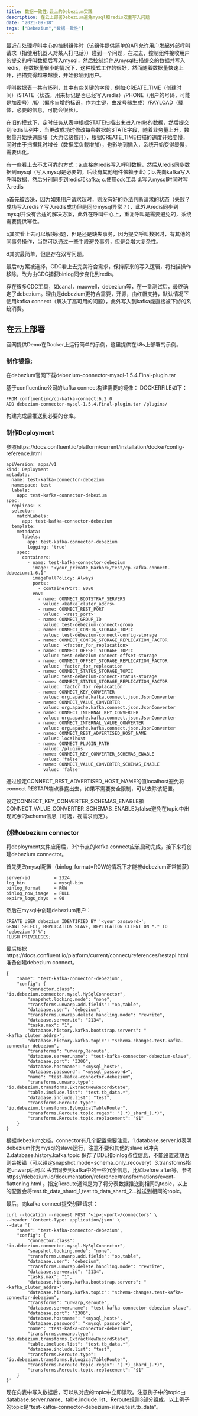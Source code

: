 ```yaml
---
title: 数据一致性:云上的Debezium实践
description: 在云上部署Debezium避免mysql和redis双重写入问题
date: "2021-09-18"
tags: ["Debezium","数据一致性"]
---
```




最近在处理呼叫中心的控制组件时（该组件提供简单的API允许用户发起外部呼叫请求（指使用机器人对某人打电话））碰到一个问题，在过去，控制组件接收用户的提交的呼叫数据后写入mysql，然后控制组件从mysql扫描提交的数据并写入redis，在数据量很小的情况下，这种模式工作的很好，然而随着数据量快速上升，扫描变得越来越慢，开始影响到用户。

呼叫数据表一共有15列，其中有些关键的字段，例如:CREATE_TIME（创建时间）/STATE（状态，用来标记是否已经写入redis）/PHONE（用户的号码，可能是加密号）/ID（偏序自增的标识，作为主键，由发号器生成）/PAYLOAD（载体，必要的信息，可能会很长）。

在旧的模式下，定时任务从表中根据STATE扫描出未进入redis的数据，然后提交到redis队列中，当更改成功时修改每条数据的STATE字段，随着业务量上升，数据量开始快速膨胀（大约亿级每月），根据CREATE_TIME扫描的速度开始变慢，同时由于扫描耗时增长（数据库负载增加），也影响到插入，系统开始变得缓慢，需要优化。

有一些看上去不太可靠的方式：a.直接向redis写入呼叫数据，然后从redis同步数据到mysql（写入mysql是必要的，后续有其他组件依赖于此）；b.先向kafka写入呼叫数据，然后分别同步到redis和kafka; c.使用cdc工具 d.写入mysql时同时写入redis

a首先被否决，因为如果用户请求超时，则没有好的办法判断请求的状态（失败？成功写入redis？写入redis成功但是同步mysql异常？），此外从redis同步到mysql并没有合适的解决方案，此外在呼叫中心上，重复呼叫是需要避免的，系统需要提供幂性。

b其实看上去可以解决问题，但是还是缺失事务，因为提交呼叫数据时，有其他的同事务操作，当然可以通过一些手段避免事务，但是会增大复杂性。

d其实最简单，但是存在双写问题。

最后c方案被选择，CDC看上去完美符合需求，保持原来的写入逻辑，将扫描操作移除，改为由CDC捕获binlog同步变化到redis。

存在很多CDC工具，如canal，maxwell，debezium等，在一番测试后，最终确定了debezium。理由是debezium更符合需要，开源，由红帽支持，默认情况下使用kafka connect（解决了高可用的问题），此外写入到kafka能直接被下游的系统消费。

## 在云上部署
官网提供Demo在Docker上运行简单的示例，这里提供在k8s上部署的示例。

### 制作镜像:
在debezium官网下载debezium-connector-mysql-1.5.4.Final-plugin.tar

基于confluentinc公司的kafka connect构建需要的镜像：
DOCKERFILE如下：
```
FROM confluentinc/cp-kafka-connect:6.2.0
ADD debezium-connector-mysql-1.5.4.Final-plugin.tar /plugins/

```
构建完成后推送到必要的仓库。

### 制作Deployment
参照https://docs.confluent.io/platform/current/installation/docker/config-reference.html

```
apiVersion: apps/v1
kind: Deployment
metadata:
  name: test-kafka-connector-debezium
  namespace: test
  labels:
    app: test-kafka-connector-debezium
spec:
  replicas: 3
  selector:
    matchLabels:
      app: test-kafka-connector-debezium
  template:
    metadata:
      labels:
        app: test-kafka-connector-debezium
        logging: 'true'
    spec:
      containers:
        - name: test-kafka-connector-debezium
          image: "<your_private_Harbor>/test/cp-kafka-connect-debezium:1.6.1"
          imagePullPolicy: Always
          ports:
            - containerPort: 8080
          env:
            - name: CONNECT_BOOTSTRAP_SERVERS
              value: <kafka_cluter_addrs>
            - name: CONNECT_REST_PORT
              value: '<rest_port>'
            - name: CONNECT_GROUP_ID
              value: test-debezium-connect-group
            - name: CONNECT_CONFIG_STORAGE_TOPIC
              value: test-debezium-connect-config-storage
            - name: CONNECT_CONFIG_STORAGE_REPLICATION_FACTOR
              value: '<factor_for_replacation>'
            - name: CONNECT_OFFSET_STORAGE_TOPIC
              value: test-debezium-connect-offset-storage
            - name: CONNECT_OFFSET_STORAGE_REPLICATION_FACTOR
              value: 'factor_for_replacation'
            - name: CONNECT_STATUS_STORAGE_TOPIC
              value: test-debezium-connect-status-storage
            - name: CONNECT_STATUS_STORAGE_REPLICATION_FACTOR
              value: 'factor_for_replacation'
            - name: CONNECT_KEY_CONVERTER
              value: org.apache.kafka.connect.json.JsonConverter
            - name: CONNECT_VALUE_CONVERTER
              value: org.apache.kafka.connect.json.JsonConverter
            - name: CONNECT_INTERNAL_KEY_CONVERTER
              value: org.apache.kafka.connect.json.JsonConverter
            - name: CONNECT_INTERNAL_VALUE_CONVERTER
              value: org.apache.kafka.connect.json.JsonConverter
            - name: CONNECT_REST_ADVERTISED_HOST_NAME
              value: localhost
            - name: CONNECT_PLUGIN_PATH
              value: /plugins
            - name: CONNECT_KEY_CONVERTER_SCHEMAS_ENABLE
              value: 'false'
            - name: CONNECT_VALUE_CONVERTER_SCHEMAS_ENABLE
              value: 'false'
```
通过设定CONNECT_REST_ADVERTISED_HOST_NAME的值localhost避免将connect RESTAPI端点暴露出去，如果不需要安全限制，可以去除该配置。

设定CONNECT_KEY_CONVERTER_SCHEMAS_ENABLE和CONNECT_VALUE_CONVERTER_SCHEMAS_ENABLE为false避免在topic中出现冗余的schema信息（可选，视需求而定）。

### 创建debezium connector
将deployment文件应用后，3个节点的kafka connect应该启动完成，接下来将创建debezium connector。

首先更改mysql配置（binlog_format=ROW的情况下才能被debezium正常捕获）
```
server-id         = 2324
log_bin           = mysql-bin
binlog_format     = ROW
binlog_row_image  = FULL
expire_logs_days  = 90
```

然后在mysql中创建debezium用户：
```
CREATE USER debezium IDENTIFIED BY '<your_password>';
GRANT SELECT, REPLICATION SLAVE, REPLICATION CLIENT ON *.* TO 'qebezium'@'%';
FLUSH PRIVILEGES;
```

最后根据https://docs.confluent.io/platform/current/connect/references/restapi.html
准备创建debezium connect。

```
{
    "name": "test-kafka-connector-debezium",
    "config": {
        "connector.class": "io.debezium.connector.mysql.MySqlConnector",
        "snapshot.locking.mode": "none",
        "transforms.unwarp.add.fields": "op,table",
        "database.user": "debezium",
        "transforms.unwrap.delete.handling.mode": "rewrite",
        "database.server.id": "2134",
        "tasks.max": "1",
        "database.history.kafka.bootstrap.servers": "<kafka_cluter_addrs>",
        "database.history.kafka.topic": "schema-changes.test-kafka-connector-debezium",
        "transforms": "unwarp,Reroute",
        "database.server.name": "test-kafka-connector-debezium-slave",
        "database.port": "3306",
        "database.hostname": "<mysql_host>",
        "database.password": "<mysql_password>",
        "name": "test-kafka-connector-debezium",
        "transforms.unwarp.type": "io.debezium.transforms.ExtractNewRecordState",
        "table.include.list": "test.tb_data.*",
        "database.include.list": "test",
        "transforms.Reroute.type": "io.debezium.transforms.ByLogicalTableRouter",
        "transforms.Reroute.topic.regex": "(.*)_shard_(.*)",
        "transforms.Reroute.topic.replacement": "$1"
    }
}
```
根据debezium文档，connector有几个配置需要注意，1.database.server.id表明debezium作为mysql的slave运行，注意不要和其他的slave id冲突 2.database.history.kafka.topic 保存了DDL和binlog点位信息，不能设置过期否则会报错（可以设定snapshot.mode=schema_only_recovery）3.transforms指定unwarp后可以
丢弃同步到kafka中的一些冗余信息，比如before after等，参考https://debezium.io/documentation/reference/transformations/event-flattening.html
。指定Reroute通常是为了将分表数据推送到相同的topic，以上的配置会将test.tb_data_shard_1,test.tb_data_shard_2...推送到相同的topic。

最后，向kafka connect提交创建请求：
```
curl --location --request POST '<ip>:<port>/connectors' \
--header 'Content-Type: application/json' \
--data '{
    "name": "test-kafka-connector-debezium",
    "config": {
        "connector.class": "io.debezium.connector.mysql.MySqlConnector",
        "snapshot.locking.mode": "none",
        "transforms.unwarp.add.fields": "op,table",
        "database.user": "debezium",
        "transforms.unwrap.delete.handling.mode": "rewrite",
        "database.server.id": "2134",
        "tasks.max": "1",
        "database.history.kafka.bootstrap.servers": "<kafka_cluter_addrs>",
        "database.history.kafka.topic": "schema-changes.test-kafka-connector-debezium",
        "transforms": "unwarp,Reroute",
        "database.server.name": "test-kafka-connector-debezium-slave",
        "database.port": "3306",
        "database.hostname": "<mysql_host>",
        "database.password": "<mysql_password>",
        "name": "test-kafka-connector-debezium",
        "transforms.unwarp.type": "io.debezium.transforms.ExtractNewRecordState",
        "table.include.list": "test.tb_data.*",
        "database.include.list": "test",
        "transforms.Reroute.type": "io.debezium.transforms.ByLogicalTableRouter",
        "transforms.Reroute.topic.regex": "(.*)_shard_(.*)",
        "transforms.Reroute.topic.replacement": "$1"
    }
}'
```

现在向表中写入数据后，可以从对应的topic中立即读取。注意例子中的topic由database.server.name、table.include.list、Reroute规则3部分组成，以上例子的topic是“test-kafka-connector-debezium-slave.test.tb_data”。





